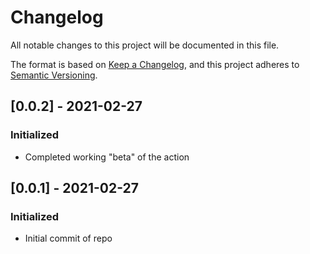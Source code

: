 # Changelog

All notable changes to this project will be documented in this file.

The format is based on [Keep a Changelog](https://keepachangelog.com/en/1.0.0/),
and this project adheres to [Semantic Versioning](https://semver.org/spec/v2.0.0.html).

## [0.0.2] - 2021-02-27
### Initialized
 - Completed working "beta" of the action

## [0.0.1] - 2021-02-27
### Initialized
 - Initial commit of repo